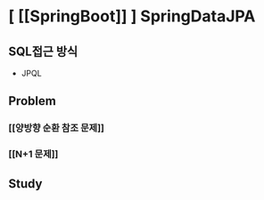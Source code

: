 # [ [[SpringBoot]] ] SpringDataJPA

## SQL접근 방식
- JPQL
## Problem
### [[양방향 순환 참조 문제]] 
### [[N+1 문제]]
## Study